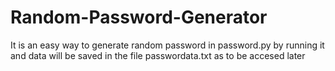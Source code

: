 # Random-Password-Generator
It is an easy way to generate random password in password.py by running it and data will be saved in the file passwordata.txt as to be accesed later
